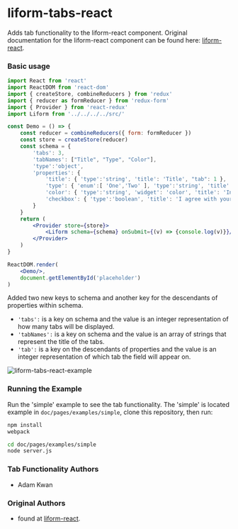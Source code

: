 liform-tabs-react
============

Adds tab functionality to the liform-react component.  Original documentation for the liform-react component can be found here: [liform-react](https://github.com/Limenius/liform-react).


### Basic usage

```jsx
import React from 'react'
import ReactDOM from 'react-dom'
import { createStore, combineReducers } from 'redux'
import { reducer as formReducer } from 'redux-form'
import { Provider } from 'react-redux'
import Liform from '../../../../src/'

const Demo = () => {
    const reducer = combineReducers({ form: formReducer })
    const store = createStore(reducer)
    const schema = {
        'tabs': 3,
        'tabNames': ["Title", "Type", "Color"],
        'type':'object',
        'properties': {
            'title': { 'type':'string', 'title': 'Title', "tab": 1 },
            'type': { 'enum':[ 'One','Two' ], 'type':'string', 'title': 'Select a type', "tab": 2 },
            'color': { 'type':'string', 'widget': 'color', 'title': 'In which color', "tab": 3 },
            'checkbox': { 'type':'boolean', 'title': 'I agree with your terms', "tab": 1 }
        }
    }
    return (
        <Provider store={store}>
            <Liform schema={schema} onSubmit={(v) => {console.log(v)}}/>
        </Provider>
    )
}

ReactDOM.render(
    <Demo/>,
    document.getElementById('placeholder')
)
```

Added two new keys to schema and another key for the descendants of properties within schema.

- `'tabs':`  is a key on schema and the value is an integer representation of how many tabs will be displayed.
- `'tabNames':`  is a key on schema and the value is an array of strings that represent the title of the tabs.
- `'tab':` is a key on the descendants of properties and the value is an integer representation of which tab the field will appear on.

![liform-tabs-react-example](https://github.com/adamk1230/liform-tabs-react/blob/master/docs/images/example-liform-tabs-react.png "liform-tabs-react example")

### Running the Example

Run the 'simple' example to see the tab functionality.  The 'simple' is located example in `doc/pages/examples/simple`, clone this repository, then run:

```bash
npm install
webpack

cd doc/pages/examples/simple 
node server.js
```

### Tab Functionality Authors

- Adam Kwan

### Original Authors 

- found at [liform-react](https://github.com/Limenius/liform-react).